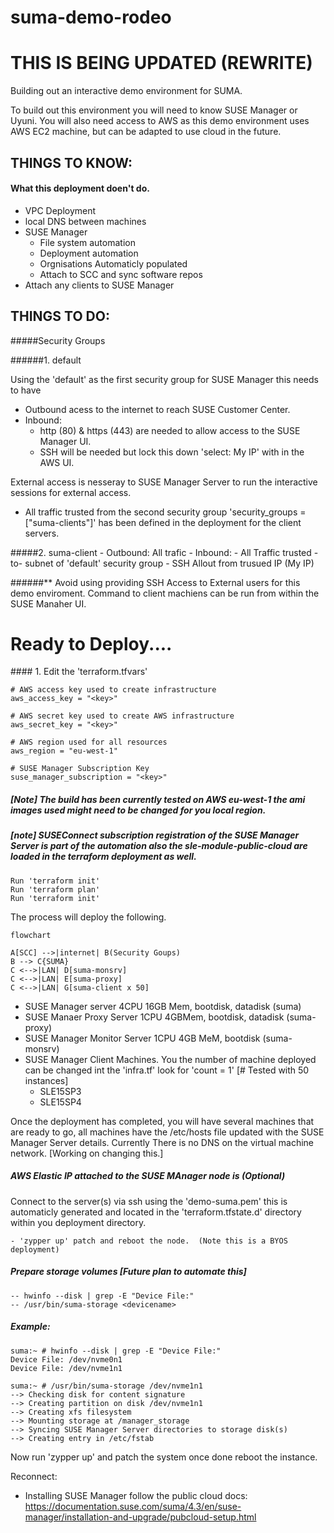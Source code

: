 # suma-demo-rodeo

# THIS IS BEING UPDATED (REWRITE)

Building out an interactive demo environment for SUMA.

To build out this environment you will need to know SUSE Manager or Uyuni.
You will also need access to AWS as this demo environment uses AWS EC2 machine, but can be adapted to use cloud in the future.

## THINGS TO KNOW:

#### What this deployment doen't do. 

- VPC Deployment
- local DNS between machines
- SUSE Manager 
	- File system automation
	- Deployment automation
	- Orgnisations Automaticly populated
	- Attach to SCC and sync software repos
- Attach any clients to SUSE Manager


## THINGS TO DO:

#####Security Groups

######1. default 


Using the 'default' as the first security group for SUSE Manager this needs to have 
- Outbound acess to the internet to reach SUSE Customer Center.  
- Inbound: 
	- http (80) & https (443) are needed to allow access to the SUSE Manager UI.
    - SSH will be needed but lock this down 'select: My IP' with in the AWS UI.  

External access is nesseray to SUSE Manager Server to run the interactive sessions for external access.  
- All traffic trusted from the second security group 'security_groups = ["suma-clients"]' has been defined in the deployment for the client servers.

#####2. suma-client
	- Outbound: All trafic 
	- Inbound: 
		- All Traffic trusted -to- subnet of 'default' security group 
		- SSH Allout from trusued IP (My IP)

######** Avoid using providing SSH Access to External users for this demo enviroment.  Command to client machiens can be run from within the SUSE Manaher UI.
# Ready to Deploy....
#### 1. Edit the 'terraform.tfvars'

	# AWS access key used to create infrastructure
	aws_access_key = "<key>"

	# AWS secret key used to create AWS infrastructure
	aws_secret_key = "<key>"

	# AWS region used for all resources
	aws_region = "eu-west-1"

	# SUSE Manager Subscription Key
	suse_manager_subscription = "<key>"

##### [Note] The build has been currently tested on AWS eu-west-1 the ami images used might need to be changed for you local region.

##### [note]  SUSEConnect subscription registration of the SUSE Manager Server is part of the automation also the sle-module-public-cloud are loaded in the terraform deployment as well.

	Run 'terraform init'
	Run 'terraform plan' 
	Run 'terraform init'
	
The process will deploy the following. 

```mermaid 
flowchart 

A[SCC] -->|internet| B(Security Goups)
B --> C{SUMA}
C <-->|LAN| D[suma-monsrv]
C <-->|LAN| E[suma-proxy]
C <-->|LAN| G[suma-client x 50]

```

- SUSE Manager server 4CPU 16GB Mem, bootdisk, datadisk (suma)
- SUSE Manaer Proxy Server 1CPU 4GBMem, bootdisk, datadisk (suma-proxy)
- SUSE Manager Monitor Server 1CPU 4GB MeM, bootdisk (suma-monsrv)
- SUSE Manager Client Machines.  You the number of machine deployed can be changed int the 'infra.tf' look for 'count = 1' [# Tested with 50 instances]
	- SLE15SP3 
	- SLE15SP4
 
Once the deployment has completed, you will have several machines that are ready to go, all machines have the /etc/hosts file updated with the SUSE Manager Server details.  Currently There is no DNS on the virtual machine network. [Working on changing this.]

##### AWS Elastic IP attached to the SUSE MAnager node is (Optional)

Connect to the server(s) via ssh using the 'demo-suma.pem' this is automaticly generated and located in the 'terraform.tfstate.d' directory within you deployment directory.

	- 'zypper up' patch and reboot the node.  (Note this is a BYOS deployment)


##### Prepare storage volumes [Future plan to automate this]

	-- hwinfo --disk | grep -E "Device File:"
	-- /usr/bin/suma-storage <devicename>

##### Example: 
	suma:~ # hwinfo --disk | grep -E "Device File:"
	Device File: /dev/nvme0n1
	Device File: /dev/nvme1n1

	suma:~ # /usr/bin/suma-storage /dev/nvme1n1
	--> Checking disk for content signature
	--> Creating partition on disk /dev/nvme1n1
	--> Creating xfs filesystem
	--> Mounting storage at /manager_storage
	--> Syncing SUSE Manager Server directories to storage disk(s)
	--> Creating entry in /etc/fstab

Now run 'zypper up' and patch the system once done reboot the instance. 

Reconnect:

- Installing SUSE Manager follow the public cloud docs: 
	https://documentation.suse.com/suma/4.3/en/suse-manager/installation-and-upgrade/pubcloud-setup.html

